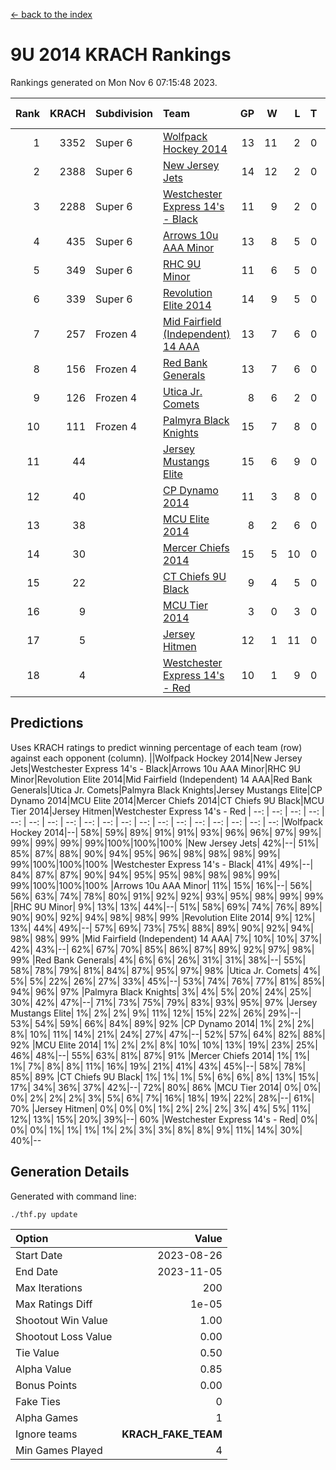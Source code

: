 [<- back to the index](readme.md)
# 9U 2014 KRACH Rankings
Rankings generated on Mon Nov  6 07:15:48 2023.

Rank|KRACH|Subdivision|Team|GP|W|L|T|OTW|OTL|SoS|Exp Wins|Win Diff
---:|---:|:---|:---|---:|---:|---:|---:|---:|---:|---:|---:|---:
1|3352|Super 6|[Wolfpack Hockey 2014](https://gamesheetstats.com/seasons/3664/teams/140871/schedule)|13|11|2|0|0|1|801|11.8|-0.0
2|2388|Super 6|[New Jersey Jets](https://gamesheetstats.com/seasons/3664/teams/140881/schedule)|14|12|2|0|2|0|687|12.8|-0.0
3|2288|Super 6|[Westchester Express 14's - Black](https://gamesheetstats.com/seasons/3664/teams/140873/schedule)|11|9|2|0|2|0|854|9.8|-0.0
4|435|Super 6|[Arrows 10u AAA Minor](https://gamesheetstats.com/seasons/3664/teams/140872/schedule)|13|8|5|0|0|1|778|8.9|0.0
5|349|Super 6|[RHC 9U Minor](https://gamesheetstats.com/seasons/3664/teams/140876/schedule)|11|6|5|0|1|0|721|6.8|-0.0
6|339|Super 6|[Revolution Elite 2014](https://gamesheetstats.com/seasons/3664/teams/140880/schedule)|14|9|5|0|2|1|398|9.9|0.0
7|257|Frozen 4|[Mid Fairfield (Independent) 14 AAA](https://gamesheetstats.com/seasons/3664/teams/140878/schedule)|13|7|6|0|1|0|583|7.9|0.0
8|156|Frozen 4|[Red Bank Generals](https://gamesheetstats.com/seasons/3664/teams/140883/schedule)|13|7|6|0|0|0|524|7.9|0.0
9|126|Frozen 4|[Utica Jr. Comets](https://gamesheetstats.com/seasons/3664/teams/140884/schedule)|8|6|2|0|0|0|53|6.9|0.0
10|111|Frozen 4|[Palmyra Black Knights](https://gamesheetstats.com/seasons/3664/teams/140875/schedule)|15|7|8|0|0|1|794|7.9|0.0
11|44||[Jersey Mustangs Elite](https://gamesheetstats.com/seasons/3664/teams/140888/schedule)|15|6|9|0|0|2|383|6.9|0.0
12|40||[CP Dynamo 2014](https://gamesheetstats.com/seasons/3664/teams/140877/schedule)|11|3|8|0|0|1|351|3.9|0.0
13|38||[MCU Elite 2014](https://gamesheetstats.com/seasons/3664/teams/140874/schedule)|8|2|6|0|0|1|1035|2.9|0.0
14|30||[Mercer Chiefs 2014](https://gamesheetstats.com/seasons/3664/teams/140885/schedule)|15|5|10|0|0|1|251|5.9|0.0
15|22||[CT Chiefs 9U Black](https://gamesheetstats.com/seasons/3664/teams/140886/schedule)|9|4|5|0|1|0|87|4.9|0.0
16|9||[MCU Tier 2014](https://gamesheetstats.com/seasons/3664/teams/140882/schedule)|3|0|3|0|0|0|1201|0.9|0.0
17|5||[Jersey Hitmen](https://gamesheetstats.com/seasons/3664/teams/140879/schedule)|12|1|11|0|0|0|834|1.9|0.0
18|4||[Westchester Express 14's - Red](https://gamesheetstats.com/seasons/3664/teams/140887/schedule)|10|1|9|0|0|0|57|1.9|0.0

## Predictions
Uses KRACH ratings to predict winning percentage of each team (row) against each opponent (column).
||Wolfpack Hockey 2014|New Jersey Jets|Westchester Express 14's - Black|Arrows 10u AAA Minor|RHC 9U Minor|Revolution Elite 2014|Mid Fairfield (Independent) 14 AAA|Red Bank Generals|Utica Jr. Comets|Palmyra Black Knights|Jersey Mustangs Elite|CP Dynamo 2014|MCU Elite 2014|Mercer Chiefs 2014|CT Chiefs 9U Black|MCU Tier 2014|Jersey Hitmen|Westchester Express 14's - Red
| --: | --: | --: | --: | --: | --: | --: | --: | --: | --: | --: | --: | --: | --: | --: | --: | --: | --: | --: 
|Wolfpack Hockey 2014|--| 58%| 59%| 89%| 91%| 91%| 93%| 96%| 96%| 97%| 99%| 99%| 99%| 99%| 99%|100%|100%|100%
|New Jersey Jets| 42%|--| 51%| 85%| 87%| 88%| 90%| 94%| 95%| 96%| 98%| 98%| 98%| 99%| 99%|100%|100%|100%
|Westchester Express 14's - Black| 41%| 49%|--| 84%| 87%| 87%| 90%| 94%| 95%| 95%| 98%| 98%| 98%| 99%| 99%|100%|100%|100%
|Arrows 10u AAA Minor| 11%| 15%| 16%|--| 56%| 56%| 63%| 74%| 78%| 80%| 91%| 92%| 92%| 93%| 95%| 98%| 99%| 99%
|RHC 9U Minor|  9%| 13%| 13%| 44%|--| 51%| 58%| 69%| 74%| 76%| 89%| 90%| 90%| 92%| 94%| 98%| 98%| 99%
|Revolution Elite 2014|  9%| 12%| 13%| 44%| 49%|--| 57%| 69%| 73%| 75%| 88%| 89%| 90%| 92%| 94%| 98%| 98%| 99%
|Mid Fairfield (Independent) 14 AAA|  7%| 10%| 10%| 37%| 42%| 43%|--| 62%| 67%| 70%| 85%| 86%| 87%| 89%| 92%| 97%| 98%| 99%
|Red Bank Generals|  4%|  6%|  6%| 26%| 31%| 31%| 38%|--| 55%| 58%| 78%| 79%| 81%| 84%| 87%| 95%| 97%| 98%
|Utica Jr. Comets|  4%|  5%|  5%| 22%| 26%| 27%| 33%| 45%|--| 53%| 74%| 76%| 77%| 81%| 85%| 94%| 96%| 97%
|Palmyra Black Knights|  3%|  4%|  5%| 20%| 24%| 25%| 30%| 42%| 47%|--| 71%| 73%| 75%| 79%| 83%| 93%| 95%| 97%
|Jersey Mustangs Elite|  1%|  2%|  2%|  9%| 11%| 12%| 15%| 22%| 26%| 29%|--| 53%| 54%| 59%| 66%| 84%| 89%| 92%
|CP Dynamo 2014|  1%|  2%|  2%|  8%| 10%| 11%| 14%| 21%| 24%| 27%| 47%|--| 52%| 57%| 64%| 82%| 88%| 92%
|MCU Elite 2014|  1%|  2%|  2%|  8%| 10%| 10%| 13%| 19%| 23%| 25%| 46%| 48%|--| 55%| 63%| 81%| 87%| 91%
|Mercer Chiefs 2014|  1%|  1%|  1%|  7%|  8%|  8%| 11%| 16%| 19%| 21%| 41%| 43%| 45%|--| 58%| 78%| 85%| 89%
|CT Chiefs 9U Black|  1%|  1%|  1%|  5%|  6%|  6%|  8%| 13%| 15%| 17%| 34%| 36%| 37%| 42%|--| 72%| 80%| 86%
|MCU Tier 2014|  0%|  0%|  0%|  2%|  2%|  2%|  3%|  5%|  6%|  7%| 16%| 18%| 19%| 22%| 28%|--| 61%| 70%
|Jersey Hitmen|  0%|  0%|  0%|  1%|  2%|  2%|  2%|  3%|  4%|  5%| 11%| 12%| 13%| 15%| 20%| 39%|--| 60%
|Westchester Express 14's - Red|  0%|  0%|  0%|  1%|  1%|  1%|  1%|  2%|  3%|  3%|  8%|  8%|  9%| 11%| 14%| 30%| 40%|--

## Generation Details

Generated with command line:
```
./thf.py update
```

| Option | Value |
| :----- | ----: |
| Start Date | 2023-08-26 |
| End Date | 2023-11-05 |
| Max Iterations | 200 |
| Max Ratings Diff | 1e-05 |
| Shootout Win Value | 1.00 |
| Shootout Loss Value | 0.00 |
| Tie Value | 0.50 |
| Alpha Value | 0.85 |
| Bonus Points | 0.00 |
| Fake Ties | 0 |
| Alpha Games | 1 |
| Ignore teams | __KRACH_FAKE_TEAM__ |
| Min Games Played | 4 |

